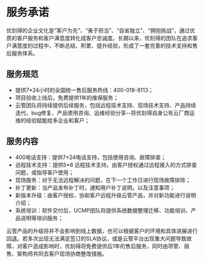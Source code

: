# 服务承诺
优刻得的企业文化是“客户为先”、“勇于担当”、“自省独立”、“拥抱挑战”，通过优质的客户服务和客户满意度转化成客户忠诚度。长期以来，优刻得的团队在追求客户满意度的过程中，不断总结、积累、提升经验，形成了一套完善的技术支持和售后服务体系。
## 服务规范
- 提供7*24小时的全国统一售后服务热线：400-018-8113；
- 项目验收上线后，免费提供1年的维保服务；
- 云管团队将持续提供后续服务，包括远程技术支持、现场技术支持、产品持续迭代、bug修复、产品使用咨询、运维经验分享--将优刻得自身公有云厂商运维的经验赋能给多企业和客户；
## 服务内容
- 400电话支持：提供7*24电话支持，包括使用咨询、故障排查；
- 远程技术支持：提供5*8 远程技术支持。由客户授权通过远程接入的方式排查问题，或指导客户使用；
- 现场服务：对于无法远程解决的问题，在下一个工作日进行现场故障排除；
- 补丁更新：当产品发布补丁时，通知用户补丁说明，以及注意事项；
- 新版本升级：由客户授权，协助客户远程升级云管产品，并对新功能进行说明介绍；
- 系统培训：软件交付后，UCMP团队将提供系统数据整理迁移、功能培训、产品说明等培训服务；

云管产品的升级将并不会影响到线上数据，也可以根据客户的环境和具体进展进行回退。若多次出现无法满足签订的SLA协议，或是云管平台出现重大问题导致故障，对客户造成影响时，优刻得将免费提供后1年的售后服务，同时由项管、销售、架构师共同去客户现场协商整改措施。

